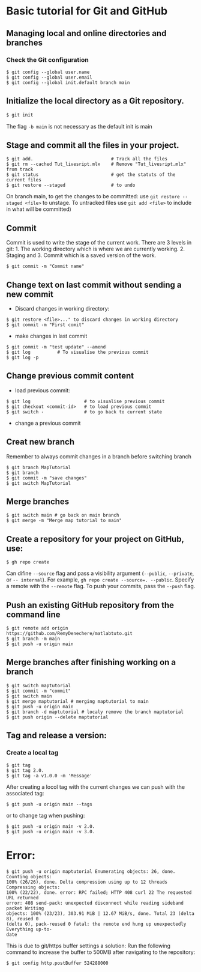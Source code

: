 # Basic tutorial for Git and GitHub
## Managing local and online directories and branches
### Check the Git configuration

```
$ git config --global user.name
$ git config --global user.email
$ git config --global init.default branch main
```
## Initialize the local directory as a Git repository.
```sh
$ git init
```
The flag `-b main` is not necessary as the default init is main

## Stage and commit all the files in your project.
```
$ git add.                             # Track all the files
$ git rm --cached Tut_livesript.mlx    # Remove "Tut_livesript.mlx" from track
$ git status                           # get the statuts of the current files
$ git restore --staged                 # to undo
```
On branch main, to get the changes to be committed: use `git restore --staged <file>` to unstage. To untracked files use `git add <file>` to include in what will be committed)

## Commit

Commit is used to write the stage of the current work. There are 3 levels in git: 1.
The working directory which is where we are currently working. 2. Staging and 3.
Commit which is a saved version of the work.
```
$ git commit -m "Commit name"
```

## Change text on last commit without sending a new commit
- Discard changes in working directory: 
```
$ git restore <file>..." to discard changes in working directory
$ git commit -m "First comit"
```

- make changes in last commit
```
$ git commit -m "test update" --amend
$ git log          # To visualise the previous commit 
$ git log -p
``` 

## Change previous commit content
- load previous commit: 
```
$ git log                    # to visualise previous commit 
$ git checkout <commit-id>   # to load previous commit 
$ git switch -               # to go back to current state
```

- change a previous commit



## Creat new branch
Remember to always commit changes in a branch before switching branch
```
$ git branch MapTutorial
$ git branch
$ git commit -m "save changes"
$ git switch MapTutorial
```

## Merge branches
```
$ git switch main # go back on main branch
$ git merge -m "Merge map tutorial to main"
```

## Create a repository for your project on GitHub, use:
```
$ gh repo create
```
Can difine `--source` flag and pass a visibility argument (`--public`, `--private`, or `--
internal`). For example, `gh repo create --source=. --public`. Specify a remote with the `--remote` flag. To push your commits, pass the `--push` flag.

## Push an existing GitHub repository from the command line
```
$ git remote add origin https://github.com/RemyDenechere/matlabtuto.git
$ git branch -m main
$ git push -u origin main
```

## Merge branches after finishing working on a branch
```
$ git switch maptutorial
$ git commit -m "commit"
$ git switch main
$ git merge maptutorial # merging maptutorial to main
$ git push -u origin main
$ git branch -d maptutorial # localy remove the branch maptutorial
$ git push origin --delete maptutorial
```

## Tag and release a version:
###  Create a local tag
```
$ git tag
$ git tag 2.0.
$ git tag -a v1.0.0 -m 'Message'
```
After creating a locol tag with the current changes we can push with the associated tag:
```
$ git push -u origin main --tags
```
or to change tag when pushing:
```
$ git push -u origin main -v 2.0.
$ git push -u origin main -v 3.0.
```

# Error:
```
$ git push -u origin maptutorial Enumerating objects: 26, done. Counting objects:
100% (26/26), done. Delta compression using up to 12 threads Compressing objects:
100% (22/22), done. error: RPC failed; HTTP 408 curl 22 The requested URL returned
error: 408 send-pack: unexpected disconnect while reading sideband packet Writing
objects: 100% (23/23), 303.91 MiB | 12.67 MiB/s, done. Total 23 (delta 8), reused 0
(delta 0), pack-reused 0 fatal: the remote end hung up unexpectedly Everything up-to-
date
```
This is due to git/https buffer settings a solution: Run the following command to increase the buffer to 500MB after navigating to the repository:


```
$ git config http.postBuffer 524288000
```


